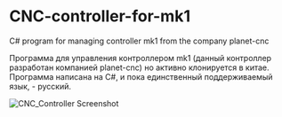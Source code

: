 # CNC-controller-for-mk1
C# program for managing controller mk1 from the company planet-cnc

Программа для управления контроллером mk1 (данный контроллер разработан компанией planet-cnc) но активно клонируется в китае.
Программа написана на C#, и пока единственный поддерживаемый язык, - русский.

![CNC_Controller Screenshot](https://raw.githubusercontent.com/selenur/CNC-controller-for-mk1/master/cnc.png)
